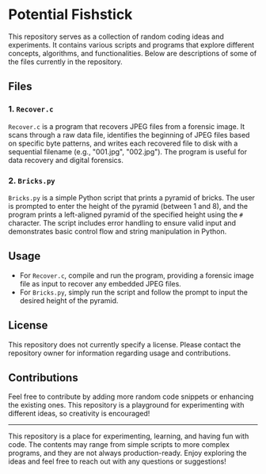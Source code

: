 
# Potential Fishstick

This repository serves as a collection of random coding ideas and experiments. It contains various scripts and programs that explore different concepts, algorithms, and functionalities. Below are descriptions of some of the files currently in the repository.

## Files

### 1. `Recover.c`
`Recover.c` is a program that recovers JPEG files from a forensic image. It scans through a raw data file, identifies the beginning of JPEG files based on specific byte patterns, and writes each recovered file to disk with a sequential filename (e.g., "001.jpg", "002.jpg"). The program is useful for data recovery and digital forensics.

### 2. `Bricks.py`
`Bricks.py` is a simple Python script that prints a pyramid of bricks. The user is prompted to enter the height of the pyramid (between 1 and 8), and the program prints a left-aligned pyramid of the specified height using the `#` character. The script includes error handling to ensure valid input and demonstrates basic control flow and string manipulation in Python.

## Usage
- For `Recover.c`, compile and run the program, providing a forensic image file as input to recover any embedded JPEG files.
- For `Bricks.py`, simply run the script and follow the prompt to input the desired height of the pyramid.

## License
This repository does not currently specify a license. Please contact the repository owner for information regarding usage and contributions.

## Contributions
Feel free to contribute by adding more random code snippets or enhancing the existing ones. This repository is a playground for experimenting with different ideas, so creativity is encouraged!

---

This repository is a place for experimenting, learning, and having fun with code. The contents may range from simple scripts to more complex programs, and they are not always production-ready. Enjoy exploring the ideas and feel free to reach out with any questions or suggestions!
```

